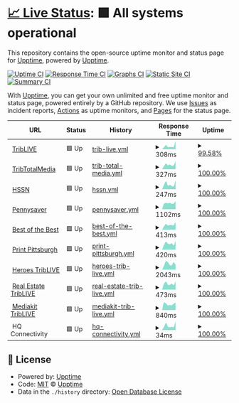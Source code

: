 # [📈 Live Status](https://demo.upptime.js.org): <!--live status--> **🟩 All systems operational**

This repository contains the open-source uptime monitor and status page for [Upptime](https://upptime.js.org), powered by [Upptime](https://github.com/upptime/upptime).

[![Uptime CI](https://github.com/ChristmanGit/test-up/workflows/Uptime%20CI/badge.svg)](https://github.com/ChristmanGit/test-up/actions?query=workflow%3A%22Uptime+CI%22)
[![Response Time CI](https://github.com/ChristmanGit/test-up/workflows/Response%20Time%20CI/badge.svg)](https://github.com/ChristmanGit/test-up/actions?query=workflow%3A%22Response+Time+CI%22)
[![Graphs CI](https://github.com/ChristmanGit/test-up/workflows/Graphs%20CI/badge.svg)](https://github.com/ChristmanGit/test-up/actions?query=workflow%3A%22Graphs+CI%22)
[![Static Site CI](https://github.com/ChristmanGit/test-up/workflows/Static%20Site%20CI/badge.svg)](https://github.com/ChristmanGit/test-up/actions?query=workflow%3A%22Static+Site+CI%22)
[![Summary CI](https://github.com/ChristmanGit/test-up/workflows/Summary%20CI/badge.svg)](https://github.com/ChristmanGit/test-up/actions?query=workflow%3A%22Summary+CI%22)

With [Upptime](https://upptime.js.org), you can get your own unlimited and free uptime monitor and status page, powered entirely by a GitHub repository. We use [Issues](https://github.com/upptime/upptime/issues) as incident reports, [Actions](https://github.com/ChristmanGit/test-up/actions) as uptime monitors, and [Pages](https://demo.upptime.js.org) for the status page.

<!--start: status pages-->
<!-- This summary is generated by Upptime (https://github.com/upptime/upptime) -->
<!-- Do not edit this manually, your changes will be overwritten -->
<!-- prettier-ignore -->
| URL | Status | History | Response Time | Uptime |
| --- | ------ | ------- | ------------- | ------ |
| <img alt="" src="https://icons.duckduckgo.com/ip3/triblive.com.ico" height="13"> [TribLIVE](https://triblive.com) | 🟩 Up | [trib-live.yml](https://github.com/ChristmanGit/test-up/commits/HEAD/history/trib-live.yml) | <details><summary><img alt="Response time graph" src="./graphs/trib-live/response-time-week.png" height="20"> 308ms</summary><br><a href="https://ChristmanGit.github.io/test-up/history/trib-live"><img alt="Response time 379" src="https://img.shields.io/endpoint?url=https%3A%2F%2Fraw.githubusercontent.com%2FChristmanGit%2Ftest-up%2FHEAD%2Fapi%2Ftrib-live%2Fresponse-time.json"></a><br><a href="https://ChristmanGit.github.io/test-up/history/trib-live"><img alt="24-hour response time 309" src="https://img.shields.io/endpoint?url=https%3A%2F%2Fraw.githubusercontent.com%2FChristmanGit%2Ftest-up%2FHEAD%2Fapi%2Ftrib-live%2Fresponse-time-day.json"></a><br><a href="https://ChristmanGit.github.io/test-up/history/trib-live"><img alt="7-day response time 308" src="https://img.shields.io/endpoint?url=https%3A%2F%2Fraw.githubusercontent.com%2FChristmanGit%2Ftest-up%2FHEAD%2Fapi%2Ftrib-live%2Fresponse-time-week.json"></a><br><a href="https://ChristmanGit.github.io/test-up/history/trib-live"><img alt="30-day response time 291" src="https://img.shields.io/endpoint?url=https%3A%2F%2Fraw.githubusercontent.com%2FChristmanGit%2Ftest-up%2FHEAD%2Fapi%2Ftrib-live%2Fresponse-time-month.json"></a><br><a href="https://ChristmanGit.github.io/test-up/history/trib-live"><img alt="1-year response time 345" src="https://img.shields.io/endpoint?url=https%3A%2F%2Fraw.githubusercontent.com%2FChristmanGit%2Ftest-up%2FHEAD%2Fapi%2Ftrib-live%2Fresponse-time-year.json"></a></details> | <details><summary><a href="https://ChristmanGit.github.io/test-up/history/trib-live">99.58%</a></summary><a href="https://ChristmanGit.github.io/test-up/history/trib-live"><img alt="All-time uptime 99.97%" src="https://img.shields.io/endpoint?url=https%3A%2F%2Fraw.githubusercontent.com%2FChristmanGit%2Ftest-up%2FHEAD%2Fapi%2Ftrib-live%2Fuptime.json"></a><br><a href="https://ChristmanGit.github.io/test-up/history/trib-live"><img alt="24-hour uptime 97.06%" src="https://img.shields.io/endpoint?url=https%3A%2F%2Fraw.githubusercontent.com%2FChristmanGit%2Ftest-up%2FHEAD%2Fapi%2Ftrib-live%2Fuptime-day.json"></a><br><a href="https://ChristmanGit.github.io/test-up/history/trib-live"><img alt="7-day uptime 99.58%" src="https://img.shields.io/endpoint?url=https%3A%2F%2Fraw.githubusercontent.com%2FChristmanGit%2Ftest-up%2FHEAD%2Fapi%2Ftrib-live%2Fuptime-week.json"></a><br><a href="https://ChristmanGit.github.io/test-up/history/trib-live"><img alt="30-day uptime 99.90%" src="https://img.shields.io/endpoint?url=https%3A%2F%2Fraw.githubusercontent.com%2FChristmanGit%2Ftest-up%2FHEAD%2Fapi%2Ftrib-live%2Fuptime-month.json"></a><br><a href="https://ChristmanGit.github.io/test-up/history/trib-live"><img alt="1-year uptime 99.99%" src="https://img.shields.io/endpoint?url=https%3A%2F%2Fraw.githubusercontent.com%2FChristmanGit%2Ftest-up%2FHEAD%2Fapi%2Ftrib-live%2Fuptime-year.json"></a></details>
| <img alt="" src="https://icons.duckduckgo.com/ip3/tribtotalmedia.com.ico" height="13"> [TribTotalMedia](https://tribtotalmedia.com) | 🟩 Up | [trib-total-media.yml](https://github.com/ChristmanGit/test-up/commits/HEAD/history/trib-total-media.yml) | <details><summary><img alt="Response time graph" src="./graphs/trib-total-media/response-time-week.png" height="20"> 327ms</summary><br><a href="https://ChristmanGit.github.io/test-up/history/trib-total-media"><img alt="Response time 355" src="https://img.shields.io/endpoint?url=https%3A%2F%2Fraw.githubusercontent.com%2FChristmanGit%2Ftest-up%2FHEAD%2Fapi%2Ftrib-total-media%2Fresponse-time.json"></a><br><a href="https://ChristmanGit.github.io/test-up/history/trib-total-media"><img alt="24-hour response time 346" src="https://img.shields.io/endpoint?url=https%3A%2F%2Fraw.githubusercontent.com%2FChristmanGit%2Ftest-up%2FHEAD%2Fapi%2Ftrib-total-media%2Fresponse-time-day.json"></a><br><a href="https://ChristmanGit.github.io/test-up/history/trib-total-media"><img alt="7-day response time 327" src="https://img.shields.io/endpoint?url=https%3A%2F%2Fraw.githubusercontent.com%2FChristmanGit%2Ftest-up%2FHEAD%2Fapi%2Ftrib-total-media%2Fresponse-time-week.json"></a><br><a href="https://ChristmanGit.github.io/test-up/history/trib-total-media"><img alt="30-day response time 364" src="https://img.shields.io/endpoint?url=https%3A%2F%2Fraw.githubusercontent.com%2FChristmanGit%2Ftest-up%2FHEAD%2Fapi%2Ftrib-total-media%2Fresponse-time-month.json"></a><br><a href="https://ChristmanGit.github.io/test-up/history/trib-total-media"><img alt="1-year response time 362" src="https://img.shields.io/endpoint?url=https%3A%2F%2Fraw.githubusercontent.com%2FChristmanGit%2Ftest-up%2FHEAD%2Fapi%2Ftrib-total-media%2Fresponse-time-year.json"></a></details> | <details><summary><a href="https://ChristmanGit.github.io/test-up/history/trib-total-media">100.00%</a></summary><a href="https://ChristmanGit.github.io/test-up/history/trib-total-media"><img alt="All-time uptime 100.00%" src="https://img.shields.io/endpoint?url=https%3A%2F%2Fraw.githubusercontent.com%2FChristmanGit%2Ftest-up%2FHEAD%2Fapi%2Ftrib-total-media%2Fuptime.json"></a><br><a href="https://ChristmanGit.github.io/test-up/history/trib-total-media"><img alt="24-hour uptime 100.00%" src="https://img.shields.io/endpoint?url=https%3A%2F%2Fraw.githubusercontent.com%2FChristmanGit%2Ftest-up%2FHEAD%2Fapi%2Ftrib-total-media%2Fuptime-day.json"></a><br><a href="https://ChristmanGit.github.io/test-up/history/trib-total-media"><img alt="7-day uptime 100.00%" src="https://img.shields.io/endpoint?url=https%3A%2F%2Fraw.githubusercontent.com%2FChristmanGit%2Ftest-up%2FHEAD%2Fapi%2Ftrib-total-media%2Fuptime-week.json"></a><br><a href="https://ChristmanGit.github.io/test-up/history/trib-total-media"><img alt="30-day uptime 100.00%" src="https://img.shields.io/endpoint?url=https%3A%2F%2Fraw.githubusercontent.com%2FChristmanGit%2Ftest-up%2FHEAD%2Fapi%2Ftrib-total-media%2Fuptime-month.json"></a><br><a href="https://ChristmanGit.github.io/test-up/history/trib-total-media"><img alt="1-year uptime 100.00%" src="https://img.shields.io/endpoint?url=https%3A%2F%2Fraw.githubusercontent.com%2FChristmanGit%2Ftest-up%2FHEAD%2Fapi%2Ftrib-total-media%2Fuptime-year.json"></a></details>
| <img alt="" src="https://icons.duckduckgo.com/ip3/tribhssn.triblive.com.ico" height="13"> [HSSN](https://tribhssn.triblive.com) | 🟩 Up | [hssn.yml](https://github.com/ChristmanGit/test-up/commits/HEAD/history/hssn.yml) | <details><summary><img alt="Response time graph" src="./graphs/hssn/response-time-week.png" height="20"> 247ms</summary><br><a href="https://ChristmanGit.github.io/test-up/history/hssn"><img alt="Response time 293" src="https://img.shields.io/endpoint?url=https%3A%2F%2Fraw.githubusercontent.com%2FChristmanGit%2Ftest-up%2FHEAD%2Fapi%2Fhssn%2Fresponse-time.json"></a><br><a href="https://ChristmanGit.github.io/test-up/history/hssn"><img alt="24-hour response time 205" src="https://img.shields.io/endpoint?url=https%3A%2F%2Fraw.githubusercontent.com%2FChristmanGit%2Ftest-up%2FHEAD%2Fapi%2Fhssn%2Fresponse-time-day.json"></a><br><a href="https://ChristmanGit.github.io/test-up/history/hssn"><img alt="7-day response time 247" src="https://img.shields.io/endpoint?url=https%3A%2F%2Fraw.githubusercontent.com%2FChristmanGit%2Ftest-up%2FHEAD%2Fapi%2Fhssn%2Fresponse-time-week.json"></a><br><a href="https://ChristmanGit.github.io/test-up/history/hssn"><img alt="30-day response time 293" src="https://img.shields.io/endpoint?url=https%3A%2F%2Fraw.githubusercontent.com%2FChristmanGit%2Ftest-up%2FHEAD%2Fapi%2Fhssn%2Fresponse-time-month.json"></a><br><a href="https://ChristmanGit.github.io/test-up/history/hssn"><img alt="1-year response time 286" src="https://img.shields.io/endpoint?url=https%3A%2F%2Fraw.githubusercontent.com%2FChristmanGit%2Ftest-up%2FHEAD%2Fapi%2Fhssn%2Fresponse-time-year.json"></a></details> | <details><summary><a href="https://ChristmanGit.github.io/test-up/history/hssn">100.00%</a></summary><a href="https://ChristmanGit.github.io/test-up/history/hssn"><img alt="All-time uptime 100.00%" src="https://img.shields.io/endpoint?url=https%3A%2F%2Fraw.githubusercontent.com%2FChristmanGit%2Ftest-up%2FHEAD%2Fapi%2Fhssn%2Fuptime.json"></a><br><a href="https://ChristmanGit.github.io/test-up/history/hssn"><img alt="24-hour uptime 100.00%" src="https://img.shields.io/endpoint?url=https%3A%2F%2Fraw.githubusercontent.com%2FChristmanGit%2Ftest-up%2FHEAD%2Fapi%2Fhssn%2Fuptime-day.json"></a><br><a href="https://ChristmanGit.github.io/test-up/history/hssn"><img alt="7-day uptime 100.00%" src="https://img.shields.io/endpoint?url=https%3A%2F%2Fraw.githubusercontent.com%2FChristmanGit%2Ftest-up%2FHEAD%2Fapi%2Fhssn%2Fuptime-week.json"></a><br><a href="https://ChristmanGit.github.io/test-up/history/hssn"><img alt="30-day uptime 100.00%" src="https://img.shields.io/endpoint?url=https%3A%2F%2Fraw.githubusercontent.com%2FChristmanGit%2Ftest-up%2FHEAD%2Fapi%2Fhssn%2Fuptime-month.json"></a><br><a href="https://ChristmanGit.github.io/test-up/history/hssn"><img alt="1-year uptime 100.00%" src="https://img.shields.io/endpoint?url=https%3A%2F%2Fraw.githubusercontent.com%2FChristmanGit%2Ftest-up%2FHEAD%2Fapi%2Fhssn%2Fuptime-year.json"></a></details>
| <img alt="" src="https://icons.duckduckgo.com/ip3/pittsburghpennysaver.com.ico" height="13"> [Pennysaver](https://pittsburghpennysaver.com) | 🟩 Up | [pennysaver.yml](https://github.com/ChristmanGit/test-up/commits/HEAD/history/pennysaver.yml) | <details><summary><img alt="Response time graph" src="./graphs/pennysaver/response-time-week.png" height="20"> 1102ms</summary><br><a href="https://ChristmanGit.github.io/test-up/history/pennysaver"><img alt="Response time 1878" src="https://img.shields.io/endpoint?url=https%3A%2F%2Fraw.githubusercontent.com%2FChristmanGit%2Ftest-up%2FHEAD%2Fapi%2Fpennysaver%2Fresponse-time.json"></a><br><a href="https://ChristmanGit.github.io/test-up/history/pennysaver"><img alt="24-hour response time 1032" src="https://img.shields.io/endpoint?url=https%3A%2F%2Fraw.githubusercontent.com%2FChristmanGit%2Ftest-up%2FHEAD%2Fapi%2Fpennysaver%2Fresponse-time-day.json"></a><br><a href="https://ChristmanGit.github.io/test-up/history/pennysaver"><img alt="7-day response time 1102" src="https://img.shields.io/endpoint?url=https%3A%2F%2Fraw.githubusercontent.com%2FChristmanGit%2Ftest-up%2FHEAD%2Fapi%2Fpennysaver%2Fresponse-time-week.json"></a><br><a href="https://ChristmanGit.github.io/test-up/history/pennysaver"><img alt="30-day response time 1176" src="https://img.shields.io/endpoint?url=https%3A%2F%2Fraw.githubusercontent.com%2FChristmanGit%2Ftest-up%2FHEAD%2Fapi%2Fpennysaver%2Fresponse-time-month.json"></a><br><a href="https://ChristmanGit.github.io/test-up/history/pennysaver"><img alt="1-year response time 1665" src="https://img.shields.io/endpoint?url=https%3A%2F%2Fraw.githubusercontent.com%2FChristmanGit%2Ftest-up%2FHEAD%2Fapi%2Fpennysaver%2Fresponse-time-year.json"></a></details> | <details><summary><a href="https://ChristmanGit.github.io/test-up/history/pennysaver">100.00%</a></summary><a href="https://ChristmanGit.github.io/test-up/history/pennysaver"><img alt="All-time uptime 100.00%" src="https://img.shields.io/endpoint?url=https%3A%2F%2Fraw.githubusercontent.com%2FChristmanGit%2Ftest-up%2FHEAD%2Fapi%2Fpennysaver%2Fuptime.json"></a><br><a href="https://ChristmanGit.github.io/test-up/history/pennysaver"><img alt="24-hour uptime 100.00%" src="https://img.shields.io/endpoint?url=https%3A%2F%2Fraw.githubusercontent.com%2FChristmanGit%2Ftest-up%2FHEAD%2Fapi%2Fpennysaver%2Fuptime-day.json"></a><br><a href="https://ChristmanGit.github.io/test-up/history/pennysaver"><img alt="7-day uptime 100.00%" src="https://img.shields.io/endpoint?url=https%3A%2F%2Fraw.githubusercontent.com%2FChristmanGit%2Ftest-up%2FHEAD%2Fapi%2Fpennysaver%2Fuptime-week.json"></a><br><a href="https://ChristmanGit.github.io/test-up/history/pennysaver"><img alt="30-day uptime 100.00%" src="https://img.shields.io/endpoint?url=https%3A%2F%2Fraw.githubusercontent.com%2FChristmanGit%2Ftest-up%2FHEAD%2Fapi%2Fpennysaver%2Fuptime-month.json"></a><br><a href="https://ChristmanGit.github.io/test-up/history/pennysaver"><img alt="1-year uptime 100.00%" src="https://img.shields.io/endpoint?url=https%3A%2F%2Fraw.githubusercontent.com%2FChristmanGit%2Ftest-up%2FHEAD%2Fapi%2Fpennysaver%2Fuptime-year.json"></a></details>
| <img alt="" src="https://icons.duckduckgo.com/ip3/bestofthebest.triblive.com.ico" height="13"> [Best of the Best](https://bestofthebest.triblive.com) | 🟩 Up | [best-of-the-best.yml](https://github.com/ChristmanGit/test-up/commits/HEAD/history/best-of-the-best.yml) | <details><summary><img alt="Response time graph" src="./graphs/best-of-the-best/response-time-week.png" height="20"> 413ms</summary><br><a href="https://ChristmanGit.github.io/test-up/history/best-of-the-best"><img alt="Response time 370" src="https://img.shields.io/endpoint?url=https%3A%2F%2Fraw.githubusercontent.com%2FChristmanGit%2Ftest-up%2FHEAD%2Fapi%2Fbest-of-the-best%2Fresponse-time.json"></a><br><a href="https://ChristmanGit.github.io/test-up/history/best-of-the-best"><img alt="24-hour response time 484" src="https://img.shields.io/endpoint?url=https%3A%2F%2Fraw.githubusercontent.com%2FChristmanGit%2Ftest-up%2FHEAD%2Fapi%2Fbest-of-the-best%2Fresponse-time-day.json"></a><br><a href="https://ChristmanGit.github.io/test-up/history/best-of-the-best"><img alt="7-day response time 413" src="https://img.shields.io/endpoint?url=https%3A%2F%2Fraw.githubusercontent.com%2FChristmanGit%2Ftest-up%2FHEAD%2Fapi%2Fbest-of-the-best%2Fresponse-time-week.json"></a><br><a href="https://ChristmanGit.github.io/test-up/history/best-of-the-best"><img alt="30-day response time 396" src="https://img.shields.io/endpoint?url=https%3A%2F%2Fraw.githubusercontent.com%2FChristmanGit%2Ftest-up%2FHEAD%2Fapi%2Fbest-of-the-best%2Fresponse-time-month.json"></a><br><a href="https://ChristmanGit.github.io/test-up/history/best-of-the-best"><img alt="1-year response time 373" src="https://img.shields.io/endpoint?url=https%3A%2F%2Fraw.githubusercontent.com%2FChristmanGit%2Ftest-up%2FHEAD%2Fapi%2Fbest-of-the-best%2Fresponse-time-year.json"></a></details> | <details><summary><a href="https://ChristmanGit.github.io/test-up/history/best-of-the-best">100.00%</a></summary><a href="https://ChristmanGit.github.io/test-up/history/best-of-the-best"><img alt="All-time uptime 100.00%" src="https://img.shields.io/endpoint?url=https%3A%2F%2Fraw.githubusercontent.com%2FChristmanGit%2Ftest-up%2FHEAD%2Fapi%2Fbest-of-the-best%2Fuptime.json"></a><br><a href="https://ChristmanGit.github.io/test-up/history/best-of-the-best"><img alt="24-hour uptime 100.00%" src="https://img.shields.io/endpoint?url=https%3A%2F%2Fraw.githubusercontent.com%2FChristmanGit%2Ftest-up%2FHEAD%2Fapi%2Fbest-of-the-best%2Fuptime-day.json"></a><br><a href="https://ChristmanGit.github.io/test-up/history/best-of-the-best"><img alt="7-day uptime 100.00%" src="https://img.shields.io/endpoint?url=https%3A%2F%2Fraw.githubusercontent.com%2FChristmanGit%2Ftest-up%2FHEAD%2Fapi%2Fbest-of-the-best%2Fuptime-week.json"></a><br><a href="https://ChristmanGit.github.io/test-up/history/best-of-the-best"><img alt="30-day uptime 99.95%" src="https://img.shields.io/endpoint?url=https%3A%2F%2Fraw.githubusercontent.com%2FChristmanGit%2Ftest-up%2FHEAD%2Fapi%2Fbest-of-the-best%2Fuptime-month.json"></a><br><a href="https://ChristmanGit.github.io/test-up/history/best-of-the-best"><img alt="1-year uptime 100.00%" src="https://img.shields.io/endpoint?url=https%3A%2F%2Fraw.githubusercontent.com%2FChristmanGit%2Ftest-up%2FHEAD%2Fapi%2Fbest-of-the-best%2Fuptime-year.json"></a></details>
| <img alt="" src="https://icons.duckduckgo.com/ip3/printpittsburgh.com.ico" height="13"> [Print Pittsburgh](https://printpittsburgh.com) | 🟩 Up | [print-pittsburgh.yml](https://github.com/ChristmanGit/test-up/commits/HEAD/history/print-pittsburgh.yml) | <details><summary><img alt="Response time graph" src="./graphs/print-pittsburgh/response-time-week.png" height="20"> 420ms</summary><br><a href="https://ChristmanGit.github.io/test-up/history/print-pittsburgh"><img alt="Response time 418" src="https://img.shields.io/endpoint?url=https%3A%2F%2Fraw.githubusercontent.com%2FChristmanGit%2Ftest-up%2FHEAD%2Fapi%2Fprint-pittsburgh%2Fresponse-time.json"></a><br><a href="https://ChristmanGit.github.io/test-up/history/print-pittsburgh"><img alt="24-hour response time 376" src="https://img.shields.io/endpoint?url=https%3A%2F%2Fraw.githubusercontent.com%2FChristmanGit%2Ftest-up%2FHEAD%2Fapi%2Fprint-pittsburgh%2Fresponse-time-day.json"></a><br><a href="https://ChristmanGit.github.io/test-up/history/print-pittsburgh"><img alt="7-day response time 420" src="https://img.shields.io/endpoint?url=https%3A%2F%2Fraw.githubusercontent.com%2FChristmanGit%2Ftest-up%2FHEAD%2Fapi%2Fprint-pittsburgh%2Fresponse-time-week.json"></a><br><a href="https://ChristmanGit.github.io/test-up/history/print-pittsburgh"><img alt="30-day response time 417" src="https://img.shields.io/endpoint?url=https%3A%2F%2Fraw.githubusercontent.com%2FChristmanGit%2Ftest-up%2FHEAD%2Fapi%2Fprint-pittsburgh%2Fresponse-time-month.json"></a><br><a href="https://ChristmanGit.github.io/test-up/history/print-pittsburgh"><img alt="1-year response time 422" src="https://img.shields.io/endpoint?url=https%3A%2F%2Fraw.githubusercontent.com%2FChristmanGit%2Ftest-up%2FHEAD%2Fapi%2Fprint-pittsburgh%2Fresponse-time-year.json"></a></details> | <details><summary><a href="https://ChristmanGit.github.io/test-up/history/print-pittsburgh">100.00%</a></summary><a href="https://ChristmanGit.github.io/test-up/history/print-pittsburgh"><img alt="All-time uptime 99.85%" src="https://img.shields.io/endpoint?url=https%3A%2F%2Fraw.githubusercontent.com%2FChristmanGit%2Ftest-up%2FHEAD%2Fapi%2Fprint-pittsburgh%2Fuptime.json"></a><br><a href="https://ChristmanGit.github.io/test-up/history/print-pittsburgh"><img alt="24-hour uptime 100.00%" src="https://img.shields.io/endpoint?url=https%3A%2F%2Fraw.githubusercontent.com%2FChristmanGit%2Ftest-up%2FHEAD%2Fapi%2Fprint-pittsburgh%2Fuptime-day.json"></a><br><a href="https://ChristmanGit.github.io/test-up/history/print-pittsburgh"><img alt="7-day uptime 100.00%" src="https://img.shields.io/endpoint?url=https%3A%2F%2Fraw.githubusercontent.com%2FChristmanGit%2Ftest-up%2FHEAD%2Fapi%2Fprint-pittsburgh%2Fuptime-week.json"></a><br><a href="https://ChristmanGit.github.io/test-up/history/print-pittsburgh"><img alt="30-day uptime 100.00%" src="https://img.shields.io/endpoint?url=https%3A%2F%2Fraw.githubusercontent.com%2FChristmanGit%2Ftest-up%2FHEAD%2Fapi%2Fprint-pittsburgh%2Fuptime-month.json"></a><br><a href="https://ChristmanGit.github.io/test-up/history/print-pittsburgh"><img alt="1-year uptime 99.91%" src="https://img.shields.io/endpoint?url=https%3A%2F%2Fraw.githubusercontent.com%2FChristmanGit%2Ftest-up%2FHEAD%2Fapi%2Fprint-pittsburgh%2Fuptime-year.json"></a></details>
| <img alt="" src="https://icons.duckduckgo.com/ip3/heroes.triblive.com.ico" height="13"> [Heroes TribLIVE](https://heroes.triblive.com) | 🟩 Up | [heroes-trib-live.yml](https://github.com/ChristmanGit/test-up/commits/HEAD/history/heroes-trib-live.yml) | <details><summary><img alt="Response time graph" src="./graphs/heroes-trib-live/response-time-week.png" height="20"> 2043ms</summary><br><a href="https://ChristmanGit.github.io/test-up/history/heroes-trib-live"><img alt="Response time 2132" src="https://img.shields.io/endpoint?url=https%3A%2F%2Fraw.githubusercontent.com%2FChristmanGit%2Ftest-up%2FHEAD%2Fapi%2Fheroes-trib-live%2Fresponse-time.json"></a><br><a href="https://ChristmanGit.github.io/test-up/history/heroes-trib-live"><img alt="24-hour response time 2103" src="https://img.shields.io/endpoint?url=https%3A%2F%2Fraw.githubusercontent.com%2FChristmanGit%2Ftest-up%2FHEAD%2Fapi%2Fheroes-trib-live%2Fresponse-time-day.json"></a><br><a href="https://ChristmanGit.github.io/test-up/history/heroes-trib-live"><img alt="7-day response time 2043" src="https://img.shields.io/endpoint?url=https%3A%2F%2Fraw.githubusercontent.com%2FChristmanGit%2Ftest-up%2FHEAD%2Fapi%2Fheroes-trib-live%2Fresponse-time-week.json"></a><br><a href="https://ChristmanGit.github.io/test-up/history/heroes-trib-live"><img alt="30-day response time 2255" src="https://img.shields.io/endpoint?url=https%3A%2F%2Fraw.githubusercontent.com%2FChristmanGit%2Ftest-up%2FHEAD%2Fapi%2Fheroes-trib-live%2Fresponse-time-month.json"></a><br><a href="https://ChristmanGit.github.io/test-up/history/heroes-trib-live"><img alt="1-year response time 2329" src="https://img.shields.io/endpoint?url=https%3A%2F%2Fraw.githubusercontent.com%2FChristmanGit%2Ftest-up%2FHEAD%2Fapi%2Fheroes-trib-live%2Fresponse-time-year.json"></a></details> | <details><summary><a href="https://ChristmanGit.github.io/test-up/history/heroes-trib-live">100.00%</a></summary><a href="https://ChristmanGit.github.io/test-up/history/heroes-trib-live"><img alt="All-time uptime 99.99%" src="https://img.shields.io/endpoint?url=https%3A%2F%2Fraw.githubusercontent.com%2FChristmanGit%2Ftest-up%2FHEAD%2Fapi%2Fheroes-trib-live%2Fuptime.json"></a><br><a href="https://ChristmanGit.github.io/test-up/history/heroes-trib-live"><img alt="24-hour uptime 100.00%" src="https://img.shields.io/endpoint?url=https%3A%2F%2Fraw.githubusercontent.com%2FChristmanGit%2Ftest-up%2FHEAD%2Fapi%2Fheroes-trib-live%2Fuptime-day.json"></a><br><a href="https://ChristmanGit.github.io/test-up/history/heroes-trib-live"><img alt="7-day uptime 100.00%" src="https://img.shields.io/endpoint?url=https%3A%2F%2Fraw.githubusercontent.com%2FChristmanGit%2Ftest-up%2FHEAD%2Fapi%2Fheroes-trib-live%2Fuptime-week.json"></a><br><a href="https://ChristmanGit.github.io/test-up/history/heroes-trib-live"><img alt="30-day uptime 100.00%" src="https://img.shields.io/endpoint?url=https%3A%2F%2Fraw.githubusercontent.com%2FChristmanGit%2Ftest-up%2FHEAD%2Fapi%2Fheroes-trib-live%2Fuptime-month.json"></a><br><a href="https://ChristmanGit.github.io/test-up/history/heroes-trib-live"><img alt="1-year uptime 100.00%" src="https://img.shields.io/endpoint?url=https%3A%2F%2Fraw.githubusercontent.com%2FChristmanGit%2Ftest-up%2FHEAD%2Fapi%2Fheroes-trib-live%2Fuptime-year.json"></a></details>
| <img alt="" src="https://icons.duckduckgo.com/ip3/realestate.triblive.com.ico" height="13"> [Real Estate TribLIVE](https://realestate.triblive.com) | 🟩 Up | [real-estate-trib-live.yml](https://github.com/ChristmanGit/test-up/commits/HEAD/history/real-estate-trib-live.yml) | <details><summary><img alt="Response time graph" src="./graphs/real-estate-trib-live/response-time-week.png" height="20"> 473ms</summary><br><a href="https://ChristmanGit.github.io/test-up/history/real-estate-trib-live"><img alt="Response time 494" src="https://img.shields.io/endpoint?url=https%3A%2F%2Fraw.githubusercontent.com%2FChristmanGit%2Ftest-up%2FHEAD%2Fapi%2Freal-estate-trib-live%2Fresponse-time.json"></a><br><a href="https://ChristmanGit.github.io/test-up/history/real-estate-trib-live"><img alt="24-hour response time 507" src="https://img.shields.io/endpoint?url=https%3A%2F%2Fraw.githubusercontent.com%2FChristmanGit%2Ftest-up%2FHEAD%2Fapi%2Freal-estate-trib-live%2Fresponse-time-day.json"></a><br><a href="https://ChristmanGit.github.io/test-up/history/real-estate-trib-live"><img alt="7-day response time 473" src="https://img.shields.io/endpoint?url=https%3A%2F%2Fraw.githubusercontent.com%2FChristmanGit%2Ftest-up%2FHEAD%2Fapi%2Freal-estate-trib-live%2Fresponse-time-week.json"></a><br><a href="https://ChristmanGit.github.io/test-up/history/real-estate-trib-live"><img alt="30-day response time 523" src="https://img.shields.io/endpoint?url=https%3A%2F%2Fraw.githubusercontent.com%2FChristmanGit%2Ftest-up%2FHEAD%2Fapi%2Freal-estate-trib-live%2Fresponse-time-month.json"></a><br><a href="https://ChristmanGit.github.io/test-up/history/real-estate-trib-live"><img alt="1-year response time 480" src="https://img.shields.io/endpoint?url=https%3A%2F%2Fraw.githubusercontent.com%2FChristmanGit%2Ftest-up%2FHEAD%2Fapi%2Freal-estate-trib-live%2Fresponse-time-year.json"></a></details> | <details><summary><a href="https://ChristmanGit.github.io/test-up/history/real-estate-trib-live">100.00%</a></summary><a href="https://ChristmanGit.github.io/test-up/history/real-estate-trib-live"><img alt="All-time uptime 100.00%" src="https://img.shields.io/endpoint?url=https%3A%2F%2Fraw.githubusercontent.com%2FChristmanGit%2Ftest-up%2FHEAD%2Fapi%2Freal-estate-trib-live%2Fuptime.json"></a><br><a href="https://ChristmanGit.github.io/test-up/history/real-estate-trib-live"><img alt="24-hour uptime 100.00%" src="https://img.shields.io/endpoint?url=https%3A%2F%2Fraw.githubusercontent.com%2FChristmanGit%2Ftest-up%2FHEAD%2Fapi%2Freal-estate-trib-live%2Fuptime-day.json"></a><br><a href="https://ChristmanGit.github.io/test-up/history/real-estate-trib-live"><img alt="7-day uptime 100.00%" src="https://img.shields.io/endpoint?url=https%3A%2F%2Fraw.githubusercontent.com%2FChristmanGit%2Ftest-up%2FHEAD%2Fapi%2Freal-estate-trib-live%2Fuptime-week.json"></a><br><a href="https://ChristmanGit.github.io/test-up/history/real-estate-trib-live"><img alt="30-day uptime 100.00%" src="https://img.shields.io/endpoint?url=https%3A%2F%2Fraw.githubusercontent.com%2FChristmanGit%2Ftest-up%2FHEAD%2Fapi%2Freal-estate-trib-live%2Fuptime-month.json"></a><br><a href="https://ChristmanGit.github.io/test-up/history/real-estate-trib-live"><img alt="1-year uptime 100.00%" src="https://img.shields.io/endpoint?url=https%3A%2F%2Fraw.githubusercontent.com%2FChristmanGit%2Ftest-up%2FHEAD%2Fapi%2Freal-estate-trib-live%2Fuptime-year.json"></a></details>
| <img alt="" src="https://icons.duckduckgo.com/ip3/mediakit.triblive.com.ico" height="13"> [Mediakit TribLIVE](https://mediakit.triblive.com) | 🟩 Up | [mediakit-trib-live.yml](https://github.com/ChristmanGit/test-up/commits/HEAD/history/mediakit-trib-live.yml) | <details><summary><img alt="Response time graph" src="./graphs/mediakit-trib-live/response-time-week.png" height="20"> 840ms</summary><br><a href="https://ChristmanGit.github.io/test-up/history/mediakit-trib-live"><img alt="Response time 1240" src="https://img.shields.io/endpoint?url=https%3A%2F%2Fraw.githubusercontent.com%2FChristmanGit%2Ftest-up%2FHEAD%2Fapi%2Fmediakit-trib-live%2Fresponse-time.json"></a><br><a href="https://ChristmanGit.github.io/test-up/history/mediakit-trib-live"><img alt="24-hour response time 1242" src="https://img.shields.io/endpoint?url=https%3A%2F%2Fraw.githubusercontent.com%2FChristmanGit%2Ftest-up%2FHEAD%2Fapi%2Fmediakit-trib-live%2Fresponse-time-day.json"></a><br><a href="https://ChristmanGit.github.io/test-up/history/mediakit-trib-live"><img alt="7-day response time 840" src="https://img.shields.io/endpoint?url=https%3A%2F%2Fraw.githubusercontent.com%2FChristmanGit%2Ftest-up%2FHEAD%2Fapi%2Fmediakit-trib-live%2Fresponse-time-week.json"></a><br><a href="https://ChristmanGit.github.io/test-up/history/mediakit-trib-live"><img alt="30-day response time 968" src="https://img.shields.io/endpoint?url=https%3A%2F%2Fraw.githubusercontent.com%2FChristmanGit%2Ftest-up%2FHEAD%2Fapi%2Fmediakit-trib-live%2Fresponse-time-month.json"></a><br><a href="https://ChristmanGit.github.io/test-up/history/mediakit-trib-live"><img alt="1-year response time 1341" src="https://img.shields.io/endpoint?url=https%3A%2F%2Fraw.githubusercontent.com%2FChristmanGit%2Ftest-up%2FHEAD%2Fapi%2Fmediakit-trib-live%2Fresponse-time-year.json"></a></details> | <details><summary><a href="https://ChristmanGit.github.io/test-up/history/mediakit-trib-live">100.00%</a></summary><a href="https://ChristmanGit.github.io/test-up/history/mediakit-trib-live"><img alt="All-time uptime 99.99%" src="https://img.shields.io/endpoint?url=https%3A%2F%2Fraw.githubusercontent.com%2FChristmanGit%2Ftest-up%2FHEAD%2Fapi%2Fmediakit-trib-live%2Fuptime.json"></a><br><a href="https://ChristmanGit.github.io/test-up/history/mediakit-trib-live"><img alt="24-hour uptime 100.00%" src="https://img.shields.io/endpoint?url=https%3A%2F%2Fraw.githubusercontent.com%2FChristmanGit%2Ftest-up%2FHEAD%2Fapi%2Fmediakit-trib-live%2Fuptime-day.json"></a><br><a href="https://ChristmanGit.github.io/test-up/history/mediakit-trib-live"><img alt="7-day uptime 100.00%" src="https://img.shields.io/endpoint?url=https%3A%2F%2Fraw.githubusercontent.com%2FChristmanGit%2Ftest-up%2FHEAD%2Fapi%2Fmediakit-trib-live%2Fuptime-week.json"></a><br><a href="https://ChristmanGit.github.io/test-up/history/mediakit-trib-live"><img alt="30-day uptime 100.00%" src="https://img.shields.io/endpoint?url=https%3A%2F%2Fraw.githubusercontent.com%2FChristmanGit%2Ftest-up%2FHEAD%2Fapi%2Fmediakit-trib-live%2Fuptime-month.json"></a><br><a href="https://ChristmanGit.github.io/test-up/history/mediakit-trib-live"><img alt="1-year uptime 100.00%" src="https://img.shields.io/endpoint?url=https%3A%2F%2Fraw.githubusercontent.com%2FChristmanGit%2Ftest-up%2FHEAD%2Fapi%2Fmediakit-trib-live%2Fuptime-year.json"></a></details>
| <img alt="" src="https://icons.duckduckgo.com/ip3/null.ico" height="13"> HQ Connectivity | 🟩 Up | [hq-connectivity.yml](https://github.com/ChristmanGit/test-up/commits/HEAD/history/hq-connectivity.yml) | <details><summary><img alt="Response time graph" src="./graphs/hq-connectivity/response-time-week.png" height="20"> 34ms</summary><br><a href="https://ChristmanGit.github.io/test-up/history/hq-connectivity"><img alt="Response time 40" src="https://img.shields.io/endpoint?url=https%3A%2F%2Fraw.githubusercontent.com%2FChristmanGit%2Ftest-up%2FHEAD%2Fapi%2Fhq-connectivity%2Fresponse-time.json"></a><br><a href="https://ChristmanGit.github.io/test-up/history/hq-connectivity"><img alt="24-hour response time 21" src="https://img.shields.io/endpoint?url=https%3A%2F%2Fraw.githubusercontent.com%2FChristmanGit%2Ftest-up%2FHEAD%2Fapi%2Fhq-connectivity%2Fresponse-time-day.json"></a><br><a href="https://ChristmanGit.github.io/test-up/history/hq-connectivity"><img alt="7-day response time 34" src="https://img.shields.io/endpoint?url=https%3A%2F%2Fraw.githubusercontent.com%2FChristmanGit%2Ftest-up%2FHEAD%2Fapi%2Fhq-connectivity%2Fresponse-time-week.json"></a><br><a href="https://ChristmanGit.github.io/test-up/history/hq-connectivity"><img alt="30-day response time 41" src="https://img.shields.io/endpoint?url=https%3A%2F%2Fraw.githubusercontent.com%2FChristmanGit%2Ftest-up%2FHEAD%2Fapi%2Fhq-connectivity%2Fresponse-time-month.json"></a><br><a href="https://ChristmanGit.github.io/test-up/history/hq-connectivity"><img alt="1-year response time 40" src="https://img.shields.io/endpoint?url=https%3A%2F%2Fraw.githubusercontent.com%2FChristmanGit%2Ftest-up%2FHEAD%2Fapi%2Fhq-connectivity%2Fresponse-time-year.json"></a></details> | <details><summary><a href="https://ChristmanGit.github.io/test-up/history/hq-connectivity">100.00%</a></summary><a href="https://ChristmanGit.github.io/test-up/history/hq-connectivity"><img alt="All-time uptime 99.88%" src="https://img.shields.io/endpoint?url=https%3A%2F%2Fraw.githubusercontent.com%2FChristmanGit%2Ftest-up%2FHEAD%2Fapi%2Fhq-connectivity%2Fuptime.json"></a><br><a href="https://ChristmanGit.github.io/test-up/history/hq-connectivity"><img alt="24-hour uptime 100.00%" src="https://img.shields.io/endpoint?url=https%3A%2F%2Fraw.githubusercontent.com%2FChristmanGit%2Ftest-up%2FHEAD%2Fapi%2Fhq-connectivity%2Fuptime-day.json"></a><br><a href="https://ChristmanGit.github.io/test-up/history/hq-connectivity"><img alt="7-day uptime 100.00%" src="https://img.shields.io/endpoint?url=https%3A%2F%2Fraw.githubusercontent.com%2FChristmanGit%2Ftest-up%2FHEAD%2Fapi%2Fhq-connectivity%2Fuptime-week.json"></a><br><a href="https://ChristmanGit.github.io/test-up/history/hq-connectivity"><img alt="30-day uptime 100.00%" src="https://img.shields.io/endpoint?url=https%3A%2F%2Fraw.githubusercontent.com%2FChristmanGit%2Ftest-up%2FHEAD%2Fapi%2Fhq-connectivity%2Fuptime-month.json"></a><br><a href="https://ChristmanGit.github.io/test-up/history/hq-connectivity"><img alt="1-year uptime 99.88%" src="https://img.shields.io/endpoint?url=https%3A%2F%2Fraw.githubusercontent.com%2FChristmanGit%2Ftest-up%2FHEAD%2Fapi%2Fhq-connectivity%2Fuptime-year.json"></a></details>

<!--end: status pages-->

## 📄 License

- Powered by: [Upptime](https://github.com/upptime/upptime)
- Code: [MIT](./LICENSE) © [Upptime](https://upptime.js.org)
- Data in the `./history` directory: [Open Database License](https://opendatacommons.org/licenses/odbl/1-0/)
